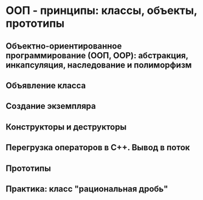 ﻿ООП - принципы: классы, объекты, прототипы 
==========================================

Объектно-ориентированное программирование (ООП, OOP): абстракция, инкапсуляция, наследование и полиморфизм
----------------------------------------------------------------------------------------------------------

Объявление класса 
-----------------

Создание экземпляра 
-------------------

Конструкторы и деструкторы 
--------------------------

Перегрузка операторов в C++. Вывод в поток 
------------------------------------------

Прототипы 
---------

Практика: класс "рациональная дробь" 
------------------------------------